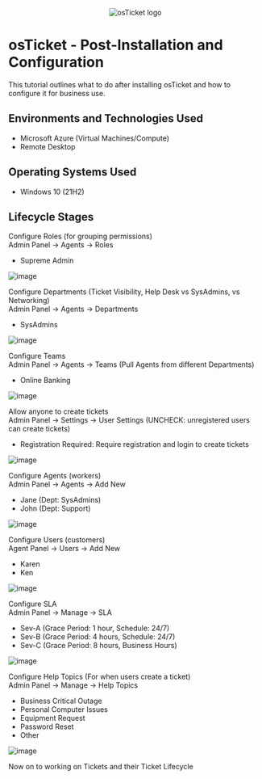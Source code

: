 <p align="center">
<img src="https://i.imgur.com/Clzj7Xs.png" alt="osTicket logo"/>
</p>

<h1>osTicket - Post-Installation and Configuration</h1>
This tutorial outlines what to do after installing osTicket and how to configure it for business use.<br />

<h2>Environments and Technologies Used</h2>

- Microsoft Azure (Virtual Machines/Compute)
- Remote Desktop

<h2>Operating Systems Used </h2>

- Windows 10</b> (21H2)

<h2>Lifecycle Stages</h2>

Configure Roles (for grouping permissions)<br />
Admin Panel -> Agents -> Roles<br />
- Supreme Admin

![image](https://github.com/user-attachments/assets/70bfd30f-40e3-4a33-b1b2-f668249f7b66)


Configure Departments (Ticket Visibility, Help Desk vs SysAdmins, vs Networking)<br />
Admin Panel -> Agents -> Departments<br />
- SysAdmins

![image](https://github.com/user-attachments/assets/d92f20bc-2342-415d-b072-73579e9d2086)


Configure Teams<br />
Admin Panel -> Agents -> Teams (Pull Agents from different Departments)<br />
- Online Banking

![image](https://github.com/user-attachments/assets/f0ae051f-8cde-4561-bf0d-185ffe22bb12)


Allow anyone to create tickets<br />
Admin Panel -> Settings -> User Settings (UNCHECK: unregistered users can create tickets)<br />
- Registration Required: Require registration and login to create tickets 

![image](https://github.com/user-attachments/assets/9e0108e9-d18b-4cd7-bec8-8ab979ce9b7b)


Configure Agents (workers)<br />
Admin Panel -> Agents -> Add New<br />
- Jane (Dept: SysAdmins)
- John (Dept: Support)

![image](https://github.com/user-attachments/assets/6da590c5-3a46-47d8-b14f-e6ae5175d9d2)


Configure Users (customers)<br />
Agent Panel -> Users -> Add New<br />
- Karen
- Ken

![image](https://github.com/user-attachments/assets/de38f8d9-efaf-41b4-960a-57474e9405f6)


Configure SLA<br />
Admin Panel -> Manage -> SLA<br />
- Sev-A (Grace Period: 1 hour, Schedule: 24/7)
- Sev-B (Grace Period: 4 hours, Schedule: 24/7)
- Sev-C (Grace Period: 8 hours, Business Hours)

![image](https://github.com/user-attachments/assets/563f43e4-5619-4894-8045-9d0f855d4996)


Configure Help Topics (For when users create a ticket)<br />
Admin Panel -> Manage -> Help Topics<br />
- Business Critical Outage
- Personal Computer Issues
- Equipment Request
- Password Reset
- Other

![image](https://github.com/user-attachments/assets/aa985b4f-c5d2-4127-ae0d-e33150ca1611)

Now on to working on Tickets and their Ticket Lifecycle
